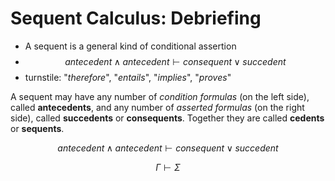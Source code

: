 # Sequent Calculus: Debriefing

- A sequent is a general kind of conditional assertion
- $$antecedent \land antecedent \vdash consequent \lor succedent$$
- turnstile: "_therefore_", "_entails_", "_implies_", "_proves_"

A sequent may have any number of _condition formulas_ (on the left side), called **antecedents**, and any number of _asserted formulas_ (on the right side), called **succedents** or **consequents**. Together they are called __cedents__ or __sequents__.


$$antecedent \land antecedent \vdash consequent \lor succedent$$

$$\Gamma \vdash \Sigma$$
